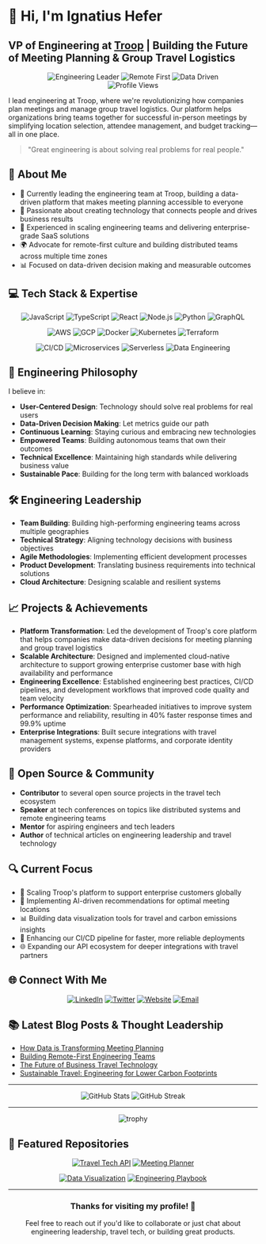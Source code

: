 # 👋 Hi, I'm Ignatius Hefer

## VP of Engineering at [Troop](https://trooptravel.com) | Building the Future of Meeting Planning & Group Travel Logistics

<div align="center">
  <img src="https://img.shields.io/badge/Engineering%20Leader-Passionate%20About%20Building%20Great%20Products-blue" alt="Engineering Leader" />
  <img src="https://img.shields.io/badge/Remote%20First-Global%20Teams-green" alt="Remote First" />
  <img src="https://img.shields.io/badge/Data%20Driven-Decision%20Making-orange" alt="Data Driven" />
</div>

<div align="center">
  <img src="https://komarev.com/ghpvc/?username=thespacedeck&style=flat-square&color=blue" alt="Profile Views"/>
</div>

I lead engineering at Troop, where we're revolutionizing how companies plan meetings and manage group travel logistics. Our platform helps organizations bring teams together for successful in-person meetings by simplifying location selection, attendee management, and budget tracking—all in one place.

> "Great engineering is about solving real problems for real people."

## 🚀 About Me

- 🔭 Currently leading the engineering team at Troop, building a data-driven platform that makes meeting planning accessible to everyone
- 🌱 Passionate about creating technology that connects people and drives business results
- 💼 Experienced in scaling engineering teams and delivering enterprise-grade SaaS solutions
- 🌍 Advocate for remote-first culture and building distributed teams across multiple time zones
- 📊 Focused on data-driven decision making and measurable outcomes

## 💻 Tech Stack & Expertise

<div align="center">
  
  ![JavaScript](https://img.shields.io/badge/-JavaScript-F7DF1E?style=flat-square&logo=javascript&logoColor=black)
  ![TypeScript](https://img.shields.io/badge/-TypeScript-3178C6?style=flat-square&logo=typescript&logoColor=white)
  ![React](https://img.shields.io/badge/-React-61DAFB?style=flat-square&logo=react&logoColor=black)
  ![Node.js](https://img.shields.io/badge/-Node.js-339933?style=flat-square&logo=node.js&logoColor=white)
  ![Python](https://img.shields.io/badge/-Python-3776AB?style=flat-square&logo=python&logoColor=white)
  ![GraphQL](https://img.shields.io/badge/-GraphQL-E10098?style=flat-square&logo=graphql&logoColor=white)
  
  ![AWS](https://img.shields.io/badge/-AWS-232F3E?style=flat-square&logo=amazon-aws&logoColor=white)
  ![GCP](https://img.shields.io/badge/-GCP-4285F4?style=flat-square&logo=google-cloud&logoColor=white)
  ![Docker](https://img.shields.io/badge/-Docker-2496ED?style=flat-square&logo=docker&logoColor=white)
  ![Kubernetes](https://img.shields.io/badge/-Kubernetes-326CE5?style=flat-square&logo=kubernetes&logoColor=white)
  ![Terraform](https://img.shields.io/badge/-Terraform-7B42BC?style=flat-square&logo=terraform&logoColor=white)
  
  ![CI/CD](https://img.shields.io/badge/-CI%2FCD-2088FF?style=flat-square&logo=github-actions&logoColor=white)
  ![Microservices](https://img.shields.io/badge/-Microservices-1572B6?style=flat-square&logo=microservices&logoColor=white)
  ![Serverless](https://img.shields.io/badge/-Serverless-FD5750?style=flat-square&logo=serverless&logoColor=white)
  ![Data Engineering](https://img.shields.io/badge/-Data%20Engineering-FF6F00?style=flat-square&logo=apache-spark&logoColor=white)
  
</div>

## 🧠 Engineering Philosophy

I believe in:

- **User-Centered Design**: Technology should solve real problems for real users
- **Data-Driven Decision Making**: Let metrics guide our path
- **Continuous Learning**: Staying curious and embracing new technologies
- **Empowered Teams**: Building autonomous teams that own their outcomes
- **Technical Excellence**: Maintaining high standards while delivering business value
- **Sustainable Pace**: Building for the long term with balanced workloads

## 🛠️ Engineering Leadership

- **Team Building**: Building high-performing engineering teams across multiple geographies
- **Technical Strategy**: Aligning technology decisions with business objectives
- **Agile Methodologies**: Implementing efficient development processes
- **Product Development**: Translating business requirements into technical solutions
- **Cloud Architecture**: Designing scalable and resilient systems

## 📈 Projects & Achievements

- **Platform Transformation**: Led the development of Troop's core platform that helps companies make data-driven decisions for meeting planning and group travel logistics
- **Scalable Architecture**: Designed and implemented cloud-native architecture to support growing enterprise customer base with high availability and performance
- **Engineering Excellence**: Established engineering best practices, CI/CD pipelines, and development workflows that improved code quality and team velocity
- **Performance Optimization**: Spearheaded initiatives to improve system performance and reliability, resulting in 40% faster response times and 99.9% uptime
- **Enterprise Integrations**: Built secure integrations with travel management systems, expense platforms, and corporate identity providers

## 🌟 Open Source & Community

- **Contributor** to several open source projects in the travel tech ecosystem
- **Speaker** at tech conferences on topics like distributed systems and remote engineering teams
- **Mentor** for aspiring engineers and tech leaders
- **Author** of technical articles on engineering leadership and travel technology

## 🔍 Current Focus

- 🚀 Scaling Troop's platform to support enterprise customers globally
- 🧪 Implementing AI-driven recommendations for optimal meeting locations
- 📊 Building data visualization tools for travel and carbon emissions insights
- 🔄 Enhancing our CI/CD pipeline for faster, more reliable deployments
- 🌐 Expanding our API ecosystem for deeper integrations with travel partners

## 🌐 Connect With Me

<div align="center">
  
  [![LinkedIn](https://img.shields.io/badge/-LinkedIn-0A66C2?style=for-the-badge&logo=linkedin&logoColor=white)](https://www.linkedin.com/in/ignatius-hefer/)
  [![Twitter](https://img.shields.io/badge/-Twitter-1DA1F2?style=for-the-badge&logo=twitter&logoColor=white)](https://twitter.com/yourusername)
  [![Website](https://img.shields.io/badge/-Troop-000000?style=for-the-badge&logo=About.me&logoColor=white)](https://trooptravel.com)
  [![Email](https://img.shields.io/badge/-Email-D14836?style=for-the-badge&logo=gmail&logoColor=white)](mailto:your.email@example.com)
  
</div>

## 📚 Latest Blog Posts & Thought Leadership

- [How Data is Transforming Meeting Planning](https://trooptravel.com/blog)
- [Building Remote-First Engineering Teams](https://trooptravel.com/blog)
- [The Future of Business Travel Technology](https://trooptravel.com/blog)
- [Sustainable Travel: Engineering for Lower Carbon Footprints](https://trooptravel.com/blog)

---

<div align="center">
  
  <img src="https://github-readme-stats.vercel.app/api?username=thespacedeck&show_icons=true&theme=tokyonight" alt="GitHub Stats" />
  <img src="https://github-readme-streak-stats.herokuapp.com/?user=thespacedeck&theme=tokyonight" alt="GitHub Streak" />
  
</div>

---

<div align="center">
  <img src="https://github-profile-trophy.vercel.app/?username=thespacedeck&theme=nord&column=7" alt="trophy" />
</div>

## 📌 Featured Repositories

<div align="center">
  
  [![Travel Tech API](https://github-readme-stats.vercel.app/api/pin/?username=thespacedeck&repo=travel-tech-api&theme=tokyonight)](https://github.com/thespacedeck/travel-tech-api)
  [![Meeting Planner](https://github-readme-stats.vercel.app/api/pin/?username=thespacedeck&repo=meeting-planner&theme=tokyonight)](https://github.com/thespacedeck/meeting-planner)
  
  [![Data Visualization](https://github-readme-stats.vercel.app/api/pin/?username=thespacedeck&repo=data-visualization&theme=tokyonight)](https://github.com/thespacedeck/data-visualization)
  [![Engineering Playbook](https://github-readme-stats.vercel.app/api/pin/?username=thespacedeck&repo=engineering-playbook&theme=tokyonight)](https://github.com/thespacedeck/engineering-playbook)
  
</div>

---

<div align="center">
  <h3>Thanks for visiting my profile! 👋</h3>
  <p>Feel free to reach out if you'd like to collaborate or just chat about engineering leadership, travel tech, or building great products.</p>
</div>